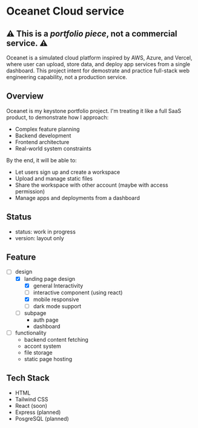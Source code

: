 # Oceanet Cloud service

## ⚠ This is a <em>portfolio piece</em>, not a commercial service. ⚠

Oceanet is a simulated cloud platform inspired by AWS, Azure, and Vercel, where user can upload, store data, and deploy app services from a single dashboard. This project intent for demostrate and practice full-stack web engineering capability, not a production service.

## Overview

Oceanet is my keystone portfolio project. I'm treating it like a full SaaS product, to demonstrate how I approach:

- Complex feature planning
- Backend development
- Frontend architecture
- Real-world system constraints

By the end, it will be able to:

- Let users sign up and create a workspace
- Upload and manage static files
- Share the workspace with other account (maybe with access permission)
- Manage apps and deployments from a dashboard

## Status

- status: work in progress
- version: layout only

## Feature

- [ ] design
  - [x] landing page design
    - [x] general Interactivity
    - [ ] interactive component (using react)
    - [x] mobile responsive
    - [ ] dark mode support
  - [ ] subpage
    - auth page
    - dashboard
- [ ] functionality
  - backend content fetching
  - accont system
  - file storage
  - static page hosting

## Tech Stack

- HTML
- Tailwind CSS
- React (soon)
- Express (planned)
- PosgreSQL (planned)

<!--
## Live Demo
## How to use
## Setup
## Roadmap
## Licence
built by phrase
## DevLog
-->
